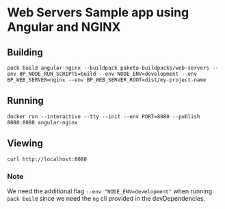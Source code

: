 # Web Servers Sample app using Angular and NGINX

## Building

`pack build angular-nginx --buildpack paketo-buildpacks/web-servers --env BP_NODE_RUN_SCRIPTS=build --env NODE_ENV=development --env BP_WEB_SERVER=nginx --env BP_WEB_SERVER_ROOT=dist/my-project-name`

## Running

`docker run --interactive --tty --init --env PORT=8080 --publish 8080:8080 angular-nginx`

## Viewing

`curl http://localhost:8080`

### Note

We need the additional flag `--env "NODE_ENV=development"` when running `pack build` since we need the `ng` cli provided in the devDependencies.

